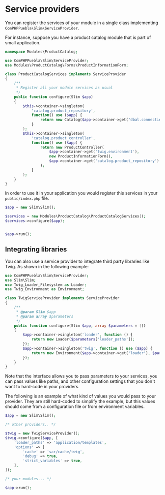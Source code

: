 # Service providers

You can register the services of your module in a single class implementing
`ComPHPPuebla\Slim\ServiceProvider`.


For instance, suppose you have a product catalog module that is part of small
application.

```php
namespace Modules\ProductCatalog;

use ComPHPPuebla\Slim\ServiceProvider;
use Modules\ProductCatalog\Forms\ProductInformationForm;

class ProductCatalogServices implements ServiceProvider
{
    /**
     * Register all your module services as usual
     */
    public function configure(Slim $app)
    {
        $this->container->singleton(
            'catalog.product_repository',
            function() use ($app) {
                return new Catalog($app->container->get('dbal.connection'));
            }
        );
        $this->container->singleton(
            'catalog.product_controller',
            function() use ($app) {
                return new ProductController(
                    $app->container->get('twig.environment'),
                    new ProductInformationForm(),
                    $app->container->get('catalog.product_repository')
                );
            }
        );
    }
}
```

In order to use it in your application you would register this services in your
`public/index.php` file.

```php
$app = new Slim\Slim();

$services = new Modules\ProductCatalog\ProductCatalogServices();
$services->configure($app);


$app->run();
```

## Integrating libraries

You can also use a service provider to integrate third party libraries like Twig.
As shown in the following example:

```php
use ComPHPPuebla\Slim\ServiceProvider;
use Slim\Slim;
use Twig_Loader_Filesystem as Loader;
use Twig_Environment as Environment;

class TwigServiceProvider implements ServiceProvider
{
    /**
     * @param Slim $app
     * @param array $parameters
     */
    public function configure(Slim $app, array $parameters = [])
    {
        $app->container->singleton('loader', function () {
            return new Loader($parameters['loader_paths']);
        });
        $app->container->singleton('twig', function () use ($app) {
            return new Environment($app->container->get('loader'), $parameters['options']);
        });
    }
}
```

Note that the interface allows you to pass parameters to your services, you can
pass values like paths, and other configuration settings that you don't want to
hard-code in your providers.

The following is an example of what kind of values you would pass to your provider.
They are still hard-coded to simplify the example, but this values should come from
a configuration file or from environment variables.

```php
$app = new Slim\Slim();

/* other providers.. */

$twig = new TwigServiceProvider();
$twig->configure($app, [
    'loader_paths' => 'application/templates',
    'options' => [
        'cache' => 'var/cache/twig',
        'debug' => true,
        'strict_variables' => true,
    ],
]);

/* your modules... */

$app->run();
```